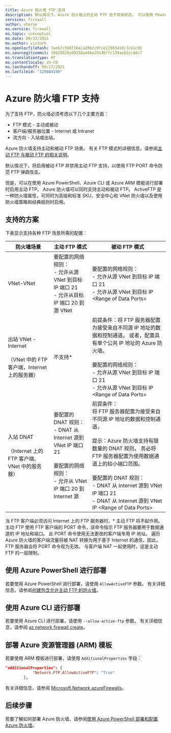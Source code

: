 ```yaml
---
title: Azure 防火墙 FTP 支持
description: 默认情况下，Azure 防火墙上的主动 FTP 处于禁用状态。 可以使用 PowerShell、CLI 和 ARM 模板启用主动 FTP。
services: firewall
author: vhorne
ms.service: firewall
ms.topic: conceptual
ms.date: 09/23/2021
ms.author: victorh
ms.openlocfilehash: 7aeb7c596f1b4ca286cc9fce22965418c7c61c85
ms.sourcegitcommit: 10029520c69258ad4be29146ffc139ae62ccddc7
ms.translationtype: HT
ms.contentlocale: zh-CN
ms.lasthandoff: 09/27/2021
ms.locfileid: "129084199"
---
```

# <a name="azure-firewall-ftp-support"></a>Azure 防火墙 FTP 支持

为了支持 FTP，防火墙必须考虑以下几个主要方面：
- FTP 模式 - 主动或被动
- 客户端/服务器位置 - Internet 或 Intranet
- 流方向 - 入站或出站。 

Azure 防火墙支持主动和被动 FTP 场景。 有关 FTP 模式的详细信息，请参阅[主动 FTP 与被动 FTP 的相关说明](https://slacksite.com/other/ftp.html)。 

默认情况下，将启用被动 FTP 并禁用主动 FTP 支持，以使用 FTP PORT 命令防范 FTP 弹跳攻击。 

但是，可以在使用 Azure PowerShell、Azure CLI 或 Azure ARM 模板进行部署时启用主动 FTP。 Azure 防火墙可以同时支持主动和被动 FTP。 ActiveFTP 是一种防火墙属性，可同时为高级和标准 SKU、安全中心和 VNet 防火墙以及使用防火墙策略和经典规则时启用。


## <a name="supported-scenarios"></a>支持的方案

下表显示支持各种 FTP 场景所需的配置：


|防火墙场景  |主动 FTP 模式   |被动 FTP 模式  |
|---------|---------|---------|
|VNet-VNet     |要配置的网络规则：<br>- 允许从源 VNet 到目标 IP 端口 21<br>- 允许从目标 IP 端口 20 到源 VNet |要配置的网络规则：<br>- 允许从源 VNet 到目标 IP 端口 21<br>- 允许从源 VNet 到目标 IP \<Range of Data Ports>|
|出站 VNet - Internet<br><br>（VNet 中的 FTP 客户端，Internet 上的服务器）      |不支持*|前提条件：将 FTP 服务器配置为接受来自不同源 IP 地址的数据和控制通道。 或者，配置具有单个公共 IP 地址的 Azure 防火墙。<br><br>要配置的网络规则：<br>- 允许从源 VNet 到目标 IP 端口 21<br>- 允许从源 VNet 到目标 IP \<Range of Data Ports> |
|入站 DNAT<br><br>（Internet 上的 FTP 客户端、VNet 中的服务器）      |要配置的 DNAT 规则：<br>- DNAT 从 Internet 源到 VNet IP 端口 21<br><br>要配置的网络规则：<br>- 允许从 VNet IP 端口 20 到 Internet 源 |前提条件：<br>将 FTP 服务器配置为接受来自不同源 IP 地址的数据和控制通道。<br><br>提示：Azure 防火墙支持有限数量的 DNAT 规则。 务必将 FTP 服务器配置为使用数据通道上的较小端口范围。<br><br>要配置的 DNAT 规则：<br>- DNAT 从 Internet 源到 VNet IP 端口 21<br>- DNAT 从 Internet 源到 VNet IP \<Range of Data Ports> |

当 FTP 客户端必须访问 Internet 上的 FTP 服务器时，\* 主动 FTP 将不起作用。 主动 FTP 使用 FTP 客户端的 PORT 命令，该命令指示 FTP 服务器要用于数据通道的 IP 地址和端口。 此 PORT 命令使用无法更改的客户端专用 IP 地址。 遍历 Azure 防火墙的客户端流量将被 NAT 转换为用于基于 Internet 的通信，因此，FTP 服务器会将 PORT 命令视为无效。 与客户端 NAT 一起使用时，这是主动 FTP 的一般限制。 


## <a name="deploy-using-azure-powershell"></a>使用 Azure PowerShell 进行部署

若要使用 Azure PowerShell 进行部署，请使用 `AllowActiveFTP` 参数。 有关详细信息，请参阅[创建包含允许主动 FTP 的防火墙](/powershell/module/az.network/new-azfirewall#16---create-a-firewall-with-allow-active-ftp-)。

## <a name="deploy-using-azure-cli"></a>使用 Azure CLI 进行部署

若要使用 Azure CLI 进行部署，请使用 `--allow-active-ftp` 参数。 有关详细信息，请参阅 [az network firewall create](/cli/azure/network/firewall#az_network_firewall_create-optional-parameters)。 

## <a name="deploy-azure-resource-manager-arm-template"></a>部署 Azure 资源管理器 (ARM) 模板

若要使用 ARM 模板进行部署，请使用 `AdditionalProperties` 字段：

```json
"additionalProperties": {
            "Network.FTP.AllowActiveFTP": "True"
        },
```
有关详细信息，请参阅 [Microsoft.Network azureFirewalls](/azure/templates/microsoft.network/azurefirewalls)。

## <a name="next-steps"></a>后续步骤

若要了解如何部署 Azure 防火墙，请参阅[使用 Azure PowerShell 部署和配置 Azure 防火墙](deploy-ps.md)。